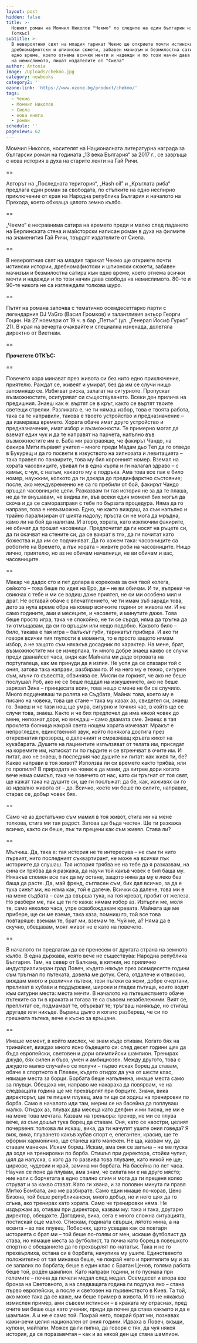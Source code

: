 ```yaml
---
layout: post
hidden: false
title: >-
  Новият роман на Момчил Николов "Чекмо" по следите на един българин из света
  (откъс)
subtitle: >-
  В невероятния свят на младия тарикат Чекмо ще откриете почти истински истории,
  дребномафиотски и шпионски сюжети, забавен мачизъм и безмилостна сатира към
  едно време, което отнема всички мечти и надежди и по този начин дава свобода
  на немислимото, пишат издателите от "Сиела"
author: Antonia
image: /Uploads/chekmo.jpg
category: newbooks
category2: ''
ozone-link: 'https://www.ozone.bg/product/chekmo/'
tags:
  - Чекмо
  - Момчил Николов
  - Сиела
  - нова книга
  - роман
schedule: ''
pageviews: 62
---
```

Момчил Николов, носителят на Националната литературна награда за български роман на годината „13 века България“ за 2017 г., се завръща с нова история в духа на старите ленти на Гай Ричи.

\==

Авторът на „Последната територия“, „Hash oil” и „Кръглата риба“ предлага един роман за свободата, по стъпките на едно неспирно приключение от края на Народна република България и началото на Прехода, което обхваща цялото земно кълбо.

\==

„Чекмо“ е несравнима сатира на времето преди и малко след падането на Берлинската стена и майсторски написан роман в духа на филмите на знаменития Гай Ричи, твърдят издателите от Сиела.

\==

В невероятния свят на младия тарикат Чекмо ще откриете почти истински истории, дребномафиотски и шпионски сюжети, забавен мачизъм и безмилостна сатира към едно време, което отнема всички мечти и надежди и по този начин дава свобода на немислимото. 80-те и 90-те никога не са изглеждали толкова щуро. 

\==

Пътят на романа започва с тематично осемдесеттарко парти с легендарния DJ VaGro (Васил Громков) и талантливия актьор Георги Гоцин. На 27 ноември от 19 ч. в бар „Петък” (ул. „Генерал Йосиф Гурко” 21). В края на вечерта очаквайте и специална изненада, долетяла директно от Виетнам.

\==

**Прочетете ОТКЪС:**

\==

Повечето хора минават през живота си без нито едно приключение, приятелю. Раждат се, живеят и умират, без да им се случи нищо запомнящо се. Избягват риска, залагат на сигурното. Пропускат възможностите, осигуряват си съществуването. Всеки ден прилича на предишния. Знаеш как е: въртят се в кръг, както се въртят твоите светещи стрелки. Разликата е, че ти нямаш избор, това е твоята работа, така са те направили, такова е твоето устройство и предназначение – да измерваш времето. Хората обаче имат друго устройство и предназначение, имат избор и възможности. Те примерно могат да вземат един чук и да те направят на парчета, напълно във възможностите им е. Баба ми разправяше, че факирът Чандо, на факира Мити първият учител – много преди Мадам дьо Теп да го отведе в Букурещ и да го посвети в изкуството на хипнозата и левитацията – така правел по панаирите, това му бил коронният номер. Вземал на хората часовниците, увивал ги в една кърпа и ги налагал здраво – с камък, с чук, с налъм, каквото му е подръка. Ама това все пак е било номер, наужким, колкото да ги докара до прединфарктно състояние; после, ако междувременно не са го пребили от бой, факирът Чандо връщал часовниците цели. Разказвам ти тая история не за да те плаша, не да ти внушавам, че видиш ли, във всеки един момент бих могъл да скоча и да се саморазправя с тебе по бързата процедура. Няма да го направя, това е невъзможно. Едно, че както виждаш, аз съм напълно и трайно парализиран от шията надолу; пръста си не мога да мръдна, камо ли на бой да налитам. И второ, хората, като изключим факирите, не обичат да трошат часовници. Предпочитат да ги носят на ръцете си, да ги окачват на стените си, да се взират в тях, да ги почитат като божества и да им се подчиняват. Да го кажем така: часовниците са роботите на Времето, а пък хората – живите роби на часовниците. Нищо лично, приятелю, но аз не обичам началници, не ви обичам и вас, часовниците.

\==

Макар че дадох сто и пет долара в корекома за оня твой колега, сейкото – това беше по идея на Еро, де – не ви обичам. И ти, въпреки че свикнах с тебе и ми се водиш даже приятел, не си ми особено мил и драг. Не оставай обаче с впечатлението, че ти имам зъб заради това, дето за нула време обра на комар всичките години от живота ми. И не само годините, ами и месеците, и часовете, и минутите даже. Това беше просто игра, така че спокойно, не ти се сърдя, няма да тръгна да ти отмъщавам, да си го връщам или нещо подобно. Каквото било – било, такава е тая игра – балъкът губи, тарикатът прибира. И ако ти говоря всички тия глупости в момента, то е просто защото нямам избор, а не защото съм някакъв досадник по характер. На мене, брат, възможностите ми се изчерпаха, ти много добре знаеш какво се случи преди дванайсет часа, видя как Майната ми даде отровата на португалеца, как ме принуди да я изпия. Не успя да се спазари той с ония, затова така направи, разбирам го. И на него му е тежко, сигурен съм, мъчи го съвестта, обвинява се. Мисли си горкият, че ако не беше послушал Роб, ако не се беше поддал на изкушението, ако не беше зарязал Зина – принцесата воин, това нещо с мене не би се случило. Много подценяваш ти ролята на Съдбата, Майна: това, което му е писано на човека, това ще стане – така му казах аз, свидетел си, знаеш го. Знаеш и че тази нощ ще умра, сигурно и точния час, в който ще се случи това, знаеш. Както и че бих предпочел да има някой човек до мене, непознат дори, но виждаш – само двамата сме. Знаеш: в тая проклета болница накрай света нощем хората изчезват. Мракът е непрогледен, единственият звук, който понякога достига през открехнатия прозорец, е далечният и смразяващ кръвта кикот на кукабарата. Душите на пациентите изпълзяват от телата им, присядат на коремите им, натискат ги по гърдите и се втренчват в очите им. И питат, ако не знаеш, в последния час душите ни питат: как живя ти, бе? Какво направи в тоя живот? Използва ли си времето както трябва, или го пропиля? В природата на човек е да мами, да хитрее дори когато вече няма смисъл, така че повечето от нас, като си тръгнат от тоя свят, ще кажат така на душите си, ще ги послъжат: да бе, как, изживях си го аз идеално живота от – до. Всичко, което ми беше по силите, направих, старах се, добър човек бях.

\==

Само че аз достатъчно съм мамил в тоя живот, стига ми на мене толкова, стига ми тая радост. Затова ще бъда честен. Ще ти разкажа всичко, както си беше, пък ти прецени как съм живял. Става ли?

\==

Мълчиш. Да, така е: тая история не те интересува – не съм ти нито първият, нито последният съквартирант, не може на всички пък историите да слушаш. Тая история трябва не на тебе да я разказвам, на сина си трябва да я разкажа, да научи той какъв човек е бил баща му. Някакъв спомен все пак да му остане, защото няма да му е леко без баща да расте. Да, май френд, съгласен съм, бих дал всичко, за да е тука синът ми, но няма как, той е далече. Всички са далече, това ми е на мене съдбата – сам да свърша тука, на тоя креват, пробит от железа. Но разбери ме, пак ще ти го кажа: нямам избор аз. Изтърпи ме, моля те, само няколко часа, утре освобождавам кревата. Майната ще ме прибере, ще си ме вземе, така каза, помниш го, той все това повтаряше: вземам те, брат ми, вземам те. Чуй ме, а? Няма да е скучно, обещавам, моят живот не е като на повечето.

\==

В началото ти предлагам да се пренесем от другата страна на земното кълбо. В една държава, която вече не съществува: Народна република България. Там, на север от Балкана, в китния, но прилично индустриализиран град Ловеч, където някъде през осемдесетте години съм тръгнал по пътеката, довела ме дотук. Сега, отдалече и отвисоко, виждам много и различни пътеки, тези пътеки са ясни, добре очертани, преливат в хубави и поддържани, широки и гладки пътища, които водят към сигурни места: места мечти. В началото на пътешествието обаче пътеките са ти в краката и тогава те са съвсем незабележими. Вият се, преплитат се, подмамват те, объркват те; тръгваш нанякъде, но стигаш другаде или никъде. Вървиш дълго и когато разбереш, че си по грешната пътека, вече е късно за връщане.

\==

Имаше момент, в който мислех, че знам къде отивам. Когато бях на тринайсет, виждах много ясно бъдещето си: след десет години щях да бъда европейски, световен и дори олимпийски шампион. Тренирах джудо, бях силен и бърз, умен и амбициозен. Между другото, това с джудото малко случайно се получи – първо исках борец да ставам, обаче в спортното в Плевен, където отидох да уча от шести клас, нямаше места за борци. Борбата беше напълнена, имаше места само за плувци. Обещаха ми, направо ме накараха да повярвам, че на следващата година ще ме прехвърлят при борците. Значи, вика директорът, ще те пишем плувец, ама ти ще си ходиш на тренировки по борба. Само в началото иди там, мерни се на басейна да поплуваш малко. Отидох аз, плувах два месеца като делфин и ми писна, не ми е на мене това мечтата. Казвам на треньора: тренер, не ми се плува вече, аз съм дошъл тука борец да ставам. Оня, като се наостри, целият почервеня: толкова ли искаш, вика, да ти начупят ушите ония говеда? Я виж, вика, плуването какъв хубав спорт е, елегантен, красив, ще те оформи хармонично, ще станеш като манекен. Не ща, казвам му, да ставам манекен. Искам борец. Искам, ама оня се запъна – не ме пуска да ходя на тренировки по борба. Отишъл при директора, стойки чупил, щял да напуска, с кого да го развива това плуване, като никой не ще; циркове, чудесии и край, замина ми борбата. На басейна по пет часа. Научих се поне да плувам, ама знам, че силата ми е на друго място; ние нали с борчетата в едно спално спим и мога да ги преценя колко струват и за какво стават. Като ги хвана, и за половин минута ги правя Митко Бомбата, ако ме разбирате. Само един имаше по-корав, Цено Бизона, той беше републикански, много добър, но и него щях да го сгъна, ако тренирах като хората. Само че тренировки няма. Не издържам аз, отивам при директора, казвам му: така и така, другарю директор, обещахте. Догодина, вика, сега е много сложна ситуацията, постискай още малко. Стискам, годината свърши, лятото мина, а на есента – аз пак плувец. Побеснях, щото усещам как се повтаря историята с брат ми – той беше по-голям от мен, искаше футболист да става, но нямаше места за футболист, та почна като борец в ловешкото спортно с обещанието да го прехвърлят по-нататък. Така и не го прехвърлиха, остана си в борбата, начупиха му ушите. Единственото положително от тая минавка беше, че покрай него и приятелите му и аз се запалих по борбата; беше в един клас с Братан Ценов, голяма работа беше той, родèн шампион. Като направи години, и го пуснаха при големите – почна да печели медал след медал. Осемдесет и втора взе бронза на Световното, а на следващата година ги подпука яко – стана първо европейски, а после и световен на първенството в Киев. Та той, ако може така да се каже, ми беше пример в живота. И то не някакъв измислен пример, ами съвсем истински – в краката му отраснах, пред очите ми беше още като ученик, преди да почне да става какъвто и да е шампион. А и не е само той. Покрай него, покрай брат ми, познавах кажи-речи целия национален от ония години. Идваха в Ловеч, вкъщи, купони, майтапи. Можех да ги пипна, да говоря с тях, да чуя някоя история, да се поразмечтая – как и аз някой ден ще стана шампион.
